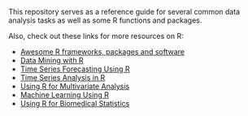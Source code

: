 This repository serves as a reference guide for several common data analysis tasks as well as some R functions and packages.

Also, check out these links for more resources on R:

- [Awesome R frameworks, packages and software](https://github.com/ujjwalkarn/awesome-R)
- [Data Mining with R](https://github.com/ujjwalkarn/Data-Mining-With-R)
- [Time Series Forecasting Using R](https://www.otexts.org/fpp)
- [Time Series Analysis in R](http://a-little-book-of-r-for-time-series.readthedocs.org/en/latest/src/timeseries.html)
- [Using R for Multivariate Analysis](http://little-book-of-r-for-multivariate-analysis.readthedocs.org/en/latest/src/multivariateanalysis.html)
- [Machine Learning Using R](https://www.otexts.org/sfml)
- [Using R for Biomedical Statistics](http://a-little-book-of-r-for-biomedical-statistics.readthedocs.org/en/latest/src/biomedicalstats.html)
